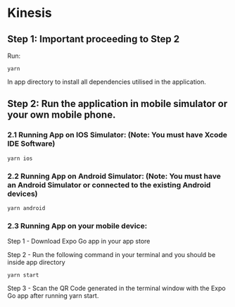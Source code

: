 # Kinesis

## Step 1: Important proceeding to Step 2

Run:

```
yarn
```

In app directory to install all dependencies utilised in the application.

## Step 2: Run the application in mobile simulator or your own mobile phone.

### 2.1 Running App on IOS Simulator: (Note: You must have Xcode IDE Software)

```
yarn ios
```

### 2.2 Running App on Android Simulator: (Note: You must have an Android Simulator or connected to the existing Android devices)

```
yarn android
```

### 2.3 Running App on your mobile device:

Step 1 - Download Expo Go app in your app store

Step 2 - Run the following command in your terminal and you should be inside app directory

```
yarn start
```

Step 3 - Scan the QR Code generated in the terminal window with the Expo Go app after running yarn start.
